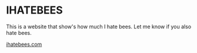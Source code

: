 # IHATEBEES

This is a website that show's how much I hate bees. Let me know if you also hate bees.

[ihatebees.com](https://ihatebees.com/)
